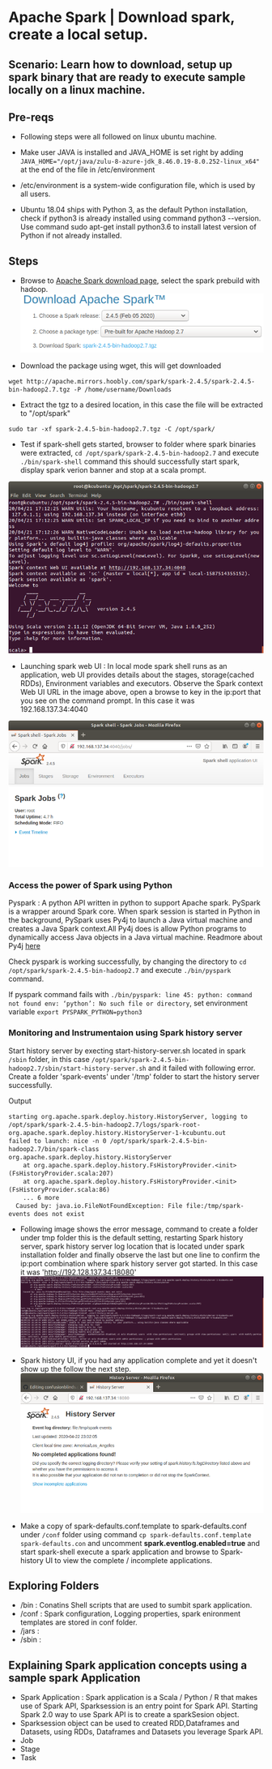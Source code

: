 # Apache Spark | Download spark, create a local setup.

## Scenario: Learn how to download, setup up spark binary that are ready to execute sample locally on a linux machine.

## Pre-reqs
- Following steps were all followed on linux ubuntu machine.
- Make user JAVA is installed and JAVA_HOME is set right by adding ```JAVA_HOME="/opt/java/zulu-8-azure-jdk_8.46.0.19-8.0.252-linux_x64"``` at the end of the file in /etc/environment

- /etc/environment is a system-wide configuration file, which is used by all users.
- Ubuntu 18.04 ships with Python 3, as the default Python installation, check if python3 is already installed using command python3 --version. Use command sudo apt-get install python3.6 to install latest version of Python if not already installed.

## Steps
- Browse to [Apache Spark download page](http://spark.apache.org/downloads.html), select the spark prebuild with hadoop.
![Download spark](./media/download-install-local-spark-01.png)

- Download the package using wget, this will get downloaded
```
wget http://apache.mirrors.hoobly.com/spark/spark-2.4.5/spark-2.4.5-bin-hadoop2.7.tgz -P /home/username/Downloads
```

- Extract the tgz to a desired location, in this case the file will be extracted to "/opt/spark"
```
sudo tar -xf spark-2.4.5-bin-hadoop2.7.tgz -C /opt/spark/
```
- Test if spark-shell gets started, browser to folder where spark binaries were extracted, ```cd /opt/spark/spark-2.4.5-bin-hadoop2.7``` and execute ```./bin/spark-shell``` command this should successfully start spark, display spark verion banner and stop at a scala prompt.

![Spark-shell](./media/download-install-local-spark-02.png)

- Launching spark web UI : In local mode spark shell runs as an application, web UI provides details about the stages, storage(cached RDDs), Environment variables and executors. Observe the Spark context Web UI URL in the image above, open a browse to key in the ip:port that you see on the command prompt. In this case it was 192.168.137.34:4040

![Spark shell application UI](./media/download-install-local-spark-03.png)

### Access the power of Spark using Python
Pyspark : A python API written in python to support Apache spark. PySpark is a wrapper around Spark core. When spark session is started in Python in the background, PySpark uses Py4j to launch a Java virtual machine and creates a Java Spark context.All Py4j does is allow Python programs to dynamically access Java objects in a Java virtual machine. Readmore about Py4j [here](https://www.py4j.org/)

Check pyspark is working successfully, by changing the directory to ```cd /opt/spark/spark-2.4.5-bin-hadoop2.7``` and execute ```./bin/pyspark ``` command. 

If pyspark command fails with ```./bin/pyspark: line 45: python: command not found
env: ‘python’: No such file or directory```, set environment variable ```export PYSPARK_PYTHON=python3```

### Monitoring and Instrumentaion using Spark history server
Start history server by  execting start-history-server.sh located in spark ```/sbin``` folder, in this case  ```/opt/spark/spark-2.4.5-bin-hadoop2.7/sbin/start-history-server.sh``` and it failed with following error. Create a folder 'spark-events' under '/tmp' folder to start the history server successfully.

Output
```
starting org.apache.spark.deploy.history.HistoryServer, logging to /opt/spark/spark-2.4.5-bin-hadoop2.7/logs/spark-root-org.apache.spark.deploy.history.HistoryServer-1-kcubuntu.out
failed to launch: nice -n 0 /opt/spark/spark-2.4.5-bin-hadoop2.7/bin/spark-class org.apache.spark.deploy.history.HistoryServer
  	at org.apache.spark.deploy.history.FsHistoryProvider.<init>(FsHistoryProvider.scala:207)
  	at org.apache.spark.deploy.history.FsHistoryProvider.<init>(FsHistoryProvider.scala:86)
  	... 6 more
  Caused by: java.io.FileNotFoundException: File file:/tmp/spark-events does not exist
```
- Following image shows the error message, command to create a folder under tmp folder this is the default setting, restarting Spark history server, spark history server log location that  is located under spark installation folder and finally observe the last but one line to confirm the ip:port combination where spark history server got started. In this case it was 'http://192.128.137.34:18080'
![Starting Spark History server](./media/download-install-local-spark-04.png)

- Spark history UI, if you had any application complete and yet it doesn't show up the follow the next step.  
![Spark History server UI](./media/download-install-local-spark-05.png)
- Make a copy of spark-defaults.conf.template to spark-defaults.conf under ```/conf``` folder using command ```cp spark-defaults.conf.template  spark-defaults.con``` and uncomment **spark.eventlog.enabled=true**  and start spark-shell execute a spark application and browse to Spark-history UI to view the complete / incomplete applications.
  
## Exploring Folders
- /bin  : Conatins Shell scripts that are used to sumbit spark application.
- /conf : Spark configuration, Logging properties, spark enironment templates are stored in conf folder.
- /jars :
- /sbin :

## Explaining Spark application concepts using a sample spark Application
- Spark Application : Spark application is a Scala /  Python / R that makes use of Spark API, Sparksession is an entry point for Spark API. Starting Spark 2.0 way to use Spark API is to create a sparkSesion object.
- Sparksession object can be used to created RDD,Dataframes and Datasets, using RDDs, Dataframes and Datasets you leverage Spark API.
- Job
- Stage 
- Task


